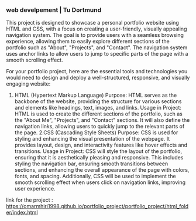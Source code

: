 ### web develpement | Tu Dortmund


This project is designed to showcase a personal portfolio website using HTML and CSS, with a focus on creating a user-friendly, visually appealing navigation system.
The goal is to provide users with a seamless browsing experience, allowing them to easily explore different sections of the portfolio such as "About", "Projects", and "Contact".
The navigation system uses anchor links to allow users to jump to specific parts of the page with a smooth scrolling effect.

For your portfolio project, here are the essential tools and technologies you would need to design and deploy a well-structured, responsive, and visually engaging website:

1. HTML (Hypertext Markup Language)
Purpose: HTML serves as the backbone of the website, providing the structure for various sections and elements like headings, text, images, and links.
Usage in Project: HTML is used to create the different sections of the portfolio, such as the "About Me", "Projects", and "Contact" sections.
It will also define the navigation links, allowing users to quickly jump to the relevant parts of the page.
2.CSS (Cascading Style Sheets)
Purpose: CSS is used for styling and enhancing the visual presentation of the webpage. It provides layout, design, and interactivity features like hover effects and transitions.
Usage in Project: CSS will style the layout of the portfolio, ensuring that it is aesthetically pleasing and responsive.
This includes styling the navigation bar, ensuring smooth transitions between sections, and enhancing the overall appearance of the page with colors, fonts, and spacing. Additionally, CSS will be used to implement the smooth scrolling effect when users click on navigation links, improving user experience.


 link for the project :
 https://omarmhiri1998.github.io/portfolio_project/portfolio_project/html_folder/index.html
